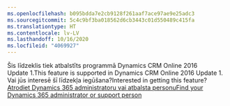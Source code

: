 ```yaml
---
ms.openlocfilehash: b095bdda7e2cb9128f261aaf7ace97ae9e25adc3
ms.sourcegitcommit: 5c4c9bf3ba018562d6cb3443c01d550489c415fa
ms.translationtype: HT
ms.contentlocale: lv-LV
ms.lasthandoff: 10/16/2020
ms.locfileid: "4069927"
---
```

<span data-ttu-id="cc4d0-101">Šis līdzeklis tiek atbalstīts programmā Dynamics CRM Online 2016 Update 1.</span><span class="sxs-lookup"><span data-stu-id="cc4d0-101">This feature is supported in Dynamics CRM Online 2016 Update 1.</span></span> <span data-ttu-id="cc4d0-102">Vai jūs interesē šī līdzekļa iegūšana?</span><span class="sxs-lookup"><span data-stu-id="cc4d0-102">Interested in getting this feature?</span></span> [<span data-ttu-id="cc4d0-103">Atrodiet Dynamics 365 administratoru vai atbalsta personu</span><span class="sxs-lookup"><span data-stu-id="cc4d0-103">Find your Dynamics 365 administrator or support person</span></span>](https://docs.microsoft.com/dynamics365/customerengagement/on-premises/basics/find-administrator-support)
